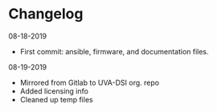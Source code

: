 # Changelog

08-18-2019

- First commit: ansible, firmware, and documentation files.

08-19-2019

- Mirrored from Gitlab to UVA-DSI org. repo
- Added licensing info
- Cleaned up temp files
